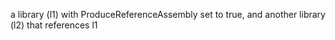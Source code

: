 a library (l1) with ProduceReferenceAssembly set to true, and another library (l2) that references l1

